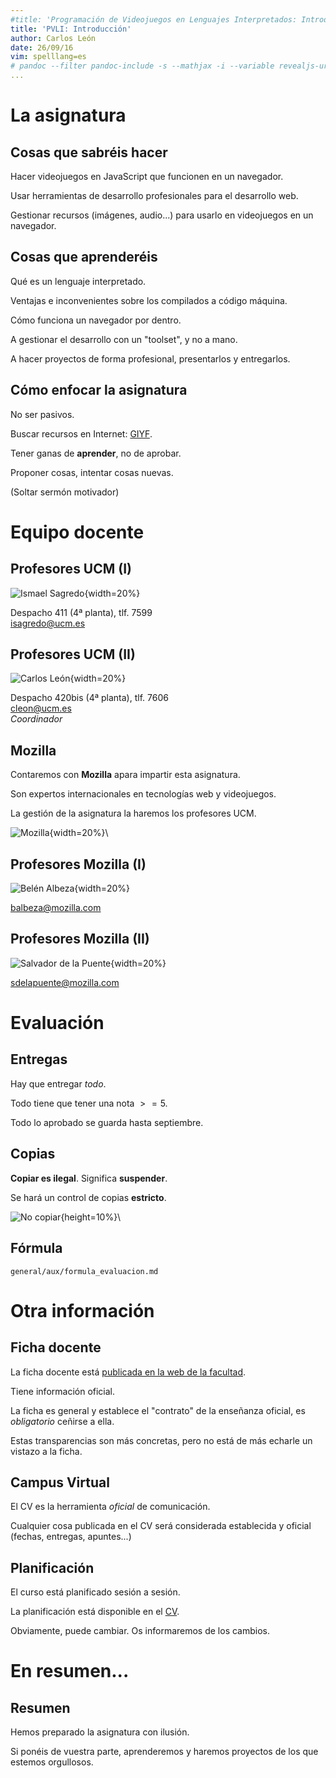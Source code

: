 ```yaml
---
#title: 'Programación de Videojuegos en Lenguajes Interpretados: Introducción y programa'
title: 'PVLI: Introducción'
author: Carlos León
date: 26/09/16
vim: spelllang=es 
# pandoc --filter pandoc-include -s --mathjax -i --variable revealjs-url="../shared/lib/reveal" -t revealjs --template reveal.html 0101-1-introduccion-pvli.md -o 0101-1-introduccion-pvli.html
... 
```



# La asignatura


## Cosas que sabréis hacer

Hacer videojuegos en JavaScript que funcionen en un navegador.

Usar herramientas de desarrollo profesionales para el desarrollo web.

Gestionar recursos (imágenes, audio...) para usarlo en videojuegos en un
navegador.


## Cosas que aprenderéis

Qué es un lenguaje interpretado.

Ventajas e inconvenientes sobre los compilados a código máquina.

Cómo funciona un navegador por dentro.

A gestionar el desarrollo con un "toolset", y no a mano.

A hacer proyectos de forma profesional, presentarlos y entregarlos.


## Cómo enfocar la asignatura

No ser pasivos.

Buscar recursos en Internet: [GIYF](https://es.wikipedia.org/wiki/GIYF).

Tener ganas de **aprender**, no de aprobar.

Proponer cosas, intentar cosas nuevas.

<p class="fragment">(Soltar sermón motivador)</p>



# Equipo docente


## Profesores UCM (I)

![Ismael Sagredo](http://gaia.fdi.ucm.es/wp-content/uploads/2013/11/Isma.jpg){width=20%}

Despacho 411 (4ª planta), tlf. 7599 \
<isagredo@ucm.es>


## Profesores UCM (II)


![Carlos León](http://nil.fdi.ucm.es/sites/default/files/carlos_leon_0.jpg){width=20%}

Despacho 420bis (4ª planta), tlf. 7606 \
<cleon@ucm.es>\
*Coordinador*


## Mozilla

Contaremos con **Mozilla** apara impartir esta asignatura.

Son expertos internacionales en tecnologías web y videojuegos.

La gestión de la asignatura la haremos los profesores UCM.

![Mozilla](https://upload.wikimedia.org/wikipedia/commons/thumb/5/5c/Mozilla_dinosaur_head_logo.png/1280px-Mozilla_dinosaur_head_logo.png){width=20%}\


## Profesores Mozilla (I)


![Belén Albeza](https://media.licdn.com/mpr/mpr/shrinknp_200_200/p/2/000/0e3/1c0/0151a41.jpg){width=20%}

<balbeza@mozilla.com>

## Profesores Mozilla (II)

![Salvador de la Puente](https://media.licdn.com/mpr/mpr/shrinknp_200_200/p/4/000/14d/227/288f065.jpg){width=20%}

<sdelapuente@mozilla.com>


# Evaluación


## Entregas

Hay que entregar *todo*.

Todo tiene que tener una nota $>=5$.

Todo lo aprobado se guarda hasta septiembre.


## Copias

**Copiar es ilegal**. Significa **suspender**.

Se hará un control de copias **estricto**.

<!-- <img src="https://upload.wikimedia.org/wikipedia/commons/0/09/NO_COPY.svg" width="20%"> -->
![No copiar](https://upload.wikimedia.org/wikipedia/commons/0/09/NO_COPY.svg){height=10%}\


## Fórmula

```include
general/aux/formula_evaluacion.md
```


# Otra información


## Ficha docente

La ficha docente está [publicada en la web de la
facultad](http://www.fdi.ucm.es/Pub/ImpresoFichaDocente.aspx?Id=1114).

Tiene información oficial.

La ficha es general y establece el "contrato" de la enseñanza oficial, es
*obligatorio* ceñirse a ella.

Estas transparencias son más concretas, pero no está de más echarle un vistazo
a la ficha.


## Campus Virtual

El CV es la herramienta *oficial* de comunicación.

Cualquier cosa publicada en el CV será considerada establecida y oficial
(fechas, entregas, apuntes...)


## Planificación

El curso está planificado sesión a sesión.

La planificación está disponible en el [CV](planificacion.pdf).

Obviamente, puede cambiar. Os informaremos de los cambios.


# En resumen...

## Resumen

Hemos preparado la asignatura con ilusión. 

Si ponéis de vuestra parte, aprenderemos y haremos proyectos de los que estemos
orgullosos.
